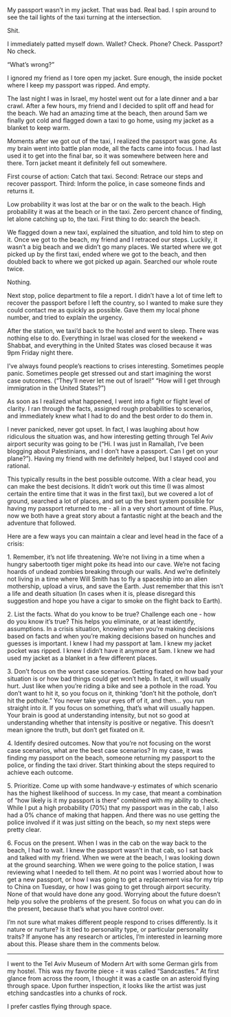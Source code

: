 My passport wasn’t in my jacket. That was bad. Real bad. I spin around to see the tail lights of the taxi turning at the intersection.

Shit.

I immediately patted myself down. Wallet? Check. Phone? Check. Passport? No check.

“What’s wrong?”

I ignored my friend as I tore open my jacket. Sure enough, the inside pocket where I keep my passport was ripped. And empty.

The last night I was in Israel, my hostel went out for a late dinner and a bar crawl. After a few hours, my friend and I decided to split off and head for the beach. We had an amazing time at the beach, then around 5am we finally got cold and flagged down a taxi to go home, using my jacket as a blanket to keep warm.

Moments after we got out of the taxi, I realized the passport was gone. As my brain went into battle plan mode, all the facts came into focus. I had last used it to get into the final bar, so it was somewhere between here and there. Torn jacket meant it definitely fell out somewhere.

First course of action: Catch that taxi. Second: Retrace our steps and recover passport. Third: Inform the police, in case someone finds and returns it.

Low probability it was lost at the bar or on the walk to the beach. High probability it was at the beach or in the taxi. Zero percent chance of finding, let alone catching up to, the taxi. First thing to do: search the beach.

We flagged down a new taxi, explained the situation, and told him to step on it. Once we got to the beach, my friend and I retraced our steps. Luckily, it wasn’t a big beach and we didn’t go many places. We started where we got picked up by the first taxi, ended where we got to the beach, and then doubled back to where we got picked up again. Searched our whole route twice.

Nothing.

Next stop, police department to file a report. I didn’t have a lot of time left to recover the passport before I left the country, so I wanted to make sure they could contact me as quickly as possible. Gave them my local phone number, and tried to explain the urgency.

After the station, we taxi’d back to the hostel and went to sleep. There was nothing else to do. Everything in Israel was closed for the weekend + Shabbat, and everything in the United States was closed because it was 9pm Friday night there.

I’ve always found people’s reactions to crises interesting. Sometimes people panic. Sometimes people get stressed out and start imagining the worst case outcomes. (“They’ll never let me out of Israel!” “How will I get through immigration in the United States?”)

As soon as I realized what happened, I went into a fight or flight level of clarity. I ran through the facts, assigned rough probabilities to scenarios, and immediately knew what I had to do and the best order to do them in.

I never panicked, never got upset. In fact, I was laughing about how ridiculous the situation was, and how interesting getting through Tel Aviv airport security was going to be (“Hi. I was just in Ramallah, I’ve been blogging about Palestinians, and I don’t have a passport. Can I get on your plane?”). Having my friend with me definitely helped, but I stayed cool and rational.

This typically results in the best possible outcome. With a clear head, you can make the best decisions. It didn’t work out this time (I was almost certain the entire time that it was in the first taxi), but we covered a lot of ground, searched a lot of places, and set up the best system possible for having my passport returned to me - all in a very short amount of time. Plus, now we both have a great story about a fantastic night at the beach and the adventure that followed.

Here are a few ways you can maintain a clear and level head in the face of a crisis:

1\. Remember, it’s not life threatening. We’re not living in a time when a hungry sabertooth tiger might poke its head into our cave. We’re not facing hoards of undead zombies breaking through our walls. And we’re definitely not living in a time where Will Smith has to fly a spaceship into an alien mothership, upload a virus, and save the Earth. Just remember that this isn’t a life and death situation (In cases when it is, please disregard this suggestion and hope you have a cigar to smoke on the flight back to Earth).

2\. List the facts. What do you know to be true? Challenge each one - how do you know it’s true? This helps you eliminate, or at least identify, assumptions. In a crisis situation, knowing when you’re making decisions based on facts and when you’re making decisions based on hunches and guesses is important. I knew I had my passport at 1am. I knew my jacket pocket was ripped. I knew I didn’t have it anymore at 5am. I knew we had used my jacket as a blanket in a few different places.

3\. Don’t focus on the worst case scenarios. Getting fixated on how bad your situation is or how bad things could get won’t help. In fact, it will usually hurt. Just like when you’re riding a bike and see a pothole in the road. You don’t want to hit it, so you focus on it, thinking “don’t hit the pothole, don’t hit the pothole.” You never take your eyes off of it, and then… you run straight into it. If you focus on something, that’s what will usually happen. Your brain is good at understanding intensity, but not so good at understanding whether that intensity is positive or negative. This doesn’t mean ignore the truth, but don’t get fixated on it.

4\. Identify desired outcomes. Now that you’re not focusing on the worst case scenarios, what are the best case scenarios? In my case, it was finding my passport on the beach, someone returning my passport to the police, or finding the taxi driver. Start thinking about the steps required to achieve each outcome.

5\. Prioritize. Come up with some handwave-y estimates of which scenario has the highest likelihood of success. In my case, that meant a combination of “how likely is it my passport is there” combined with my ability to check. While I put a high probability (70%) that my passport was in the cab, I also had a 0% chance of making that happen. And there was no use getting the police involved if it was just sitting on the beach, so my next steps were pretty clear.

6\. Focus on the present. When I was in the cab on the way back to the beach, I had to wait. I knew the passport wasn’t in that cab, so I sat back and talked with my friend. When we were at the beach, I was looking down at the ground searching. When we were going to the police station, I was reviewing what I needed to tell them. At no point was I worried about how to get a new passport, or how I was going to get a replacement visa for my trip to China on Tuesday, or how I was going to get through airport security. None of that would have done any good. Worrying about the future doesn’t help you solve the problems of the present. So focus on what you can do in the present, because that’s what you have control over.

I’m not sure what makes different people respond to crises differently. Is it nature or nurture? Is it tied to personality type, or particular personality traits? If anyone has any research or articles, I’m interested in learning more about this. Please share them in the comments below.

***

I went to the Tel Aviv Museum of Modern Art with some German girls from my hostel. This was my favorite piece - it was called “Sandcastles.” At first glance from across the room, I thought it was a castle on an asteroid flying through space. Upon further inspection, it looks like the artist was just etching sandcastles into a chunks of rock.

I prefer castles flying through space.
